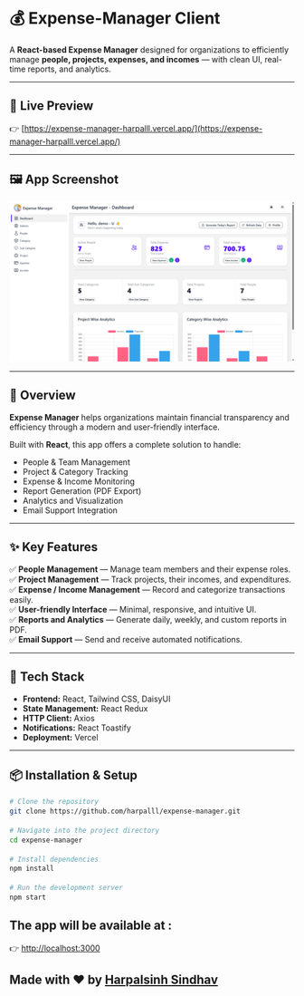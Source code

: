 # 💰 Expense-Manager Client

A **React-based Expense Manager** designed for organizations to efficiently manage **people, projects, expenses, and incomes** — with clean UI, real-time reports, and analytics.

---

## 🚀 Live Preview

👉 [https://expense-manager-harpalll.vercel.app/](https://expense-manager-harpalll.vercel.app/)

---

## 🖼️ App Screenshot

![App Screenshot](public/appScreenShot.png)

---

## 🌟 Overview

**Expense Manager** helps organizations maintain financial transparency and efficiency through a modern and user-friendly interface.

Built with **React**, this app offers a complete solution to handle:

- People & Team Management
- Project & Category Tracking
- Expense & Income Monitoring
- Report Generation (PDF Export)
- Analytics and Visualization
- Email Support Integration

---

## ✨ Key Features

✅ **People Management** — Manage team members and their expense roles.  
✅ **Project Management** — Track projects, their incomes, and expenditures.  
✅ **Expense / Income Management** — Record and categorize transactions easily.  
✅ **User-friendly Interface** — Minimal, responsive, and intuitive UI.  
✅ **Reports and Analytics** — Generate daily, weekly, and custom reports in PDF.  
✅ **Email Support** — Send and receive automated notifications.

---

## 🧠 Tech Stack

- **Frontend:** React, Tailwind CSS, DaisyUI
- **State Management:** React Redux
- **HTTP Client:** Axios
- **Notifications:** React Toastify
- **Deployment:** Vercel

---

## 📦 Installation & Setup

```bash
# Clone the repository
git clone https://github.com/harpalll/expense-manager.git

# Navigate into the project directory
cd expense-manager

# Install dependencies
npm install

# Run the development server
npm start

```

## The app will be available at :

👉 [http://localhost:3000](http://localhost:3000)

## Made with ❤️ by [Harpalsinh Sindhav](https://github.com/harpalll)
